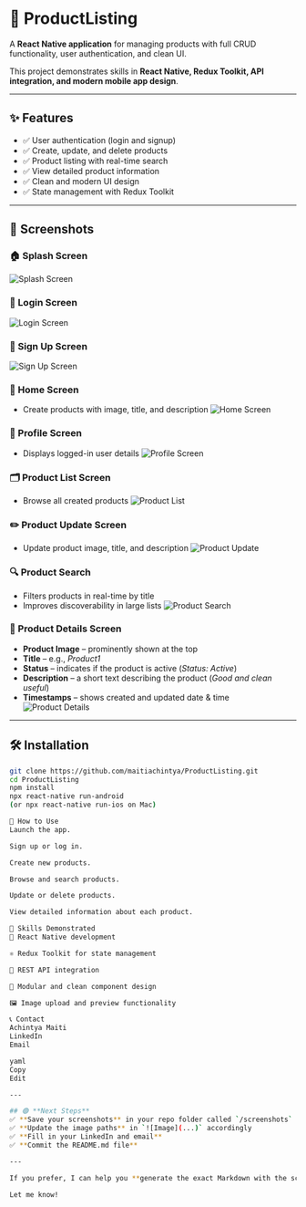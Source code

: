 # 🛒 ProductListing

A **React Native application** for managing products with full CRUD functionality, user authentication, and clean UI. 

This project demonstrates skills in **React Native, Redux Toolkit, API integration, and modern mobile app design**.

---

## ✨ Features

- ✅ User authentication (login and signup)
- ✅ Create, update, and delete products
- ✅ Product listing with real-time search
- ✅ View detailed product information
- ✅ Clean and modern UI design
- ✅ State management with Redux Toolkit

---

## 📸 Screenshots

### 🏠 Splash Screen
![Splash Screen](screenshots/splash.png)

### 🔑 Login Screen
![Login Screen](screenshots/login.png)

### 📝 Sign Up Screen
![Sign Up Screen](screenshots/signup.png)

### 🏡 Home Screen
- Create products with image, title, and description
![Home Screen](screenshots/home.png)

### 👤 Profile Screen
- Displays logged-in user details
![Profile Screen](screenshots/profile.png)

### 🗂 Product List Screen
- Browse all created products
![Product List](screenshots/product-list.png)

### ✏️ Product Update Screen
- Update product image, title, and description
![Product Update](screenshots/product-update.png)

### 🔍 Product Search
- Filters products in real-time by title
- Improves discoverability in large lists
![Product Search](screenshots/product-search.png)

### 📄 Product Details Screen
- **Product Image** – prominently shown at the top
- **Title** – e.g., *Product1*
- **Status** – indicates if the product is active (*Status: Active*)
- **Description** – a short text describing the product (*Good and clean useful*)
- **Timestamps** – shows created and updated date & time
![Product Details](screenshots/product-details.png)

---

## 🛠 Installation

```bash
git clone https://github.com/maitiachintya/ProductListing.git
cd ProductListing
npm install
npx react-native run-android
(or npx react-native run-ios on Mac)

🚀 How to Use
Launch the app.

Sign up or log in.

Create new products.

Browse and search products.

Update or delete products.

View detailed information about each product.

💼 Skills Demonstrated
📱 React Native development

⚛️ Redux Toolkit for state management

🔗 REST API integration

🧩 Modular and clean component design

🖼 Image upload and preview functionality

📞 Contact
Achintya Maiti
LinkedIn
Email

yaml
Copy
Edit

---

## 🟢 **Next Steps**
✅ **Save your screenshots** in your repo folder called `/screenshots` (or upload to GitHub and copy the URLs)  
✅ **Update the image paths** in `![Image](...)` accordingly  
✅ **Fill in your LinkedIn and email**  
✅ **Commit the README.md file**

---

If you prefer, I can help you **generate the exact Markdown with the screenshot links once you upload them to GitHub.**

Let me know!
